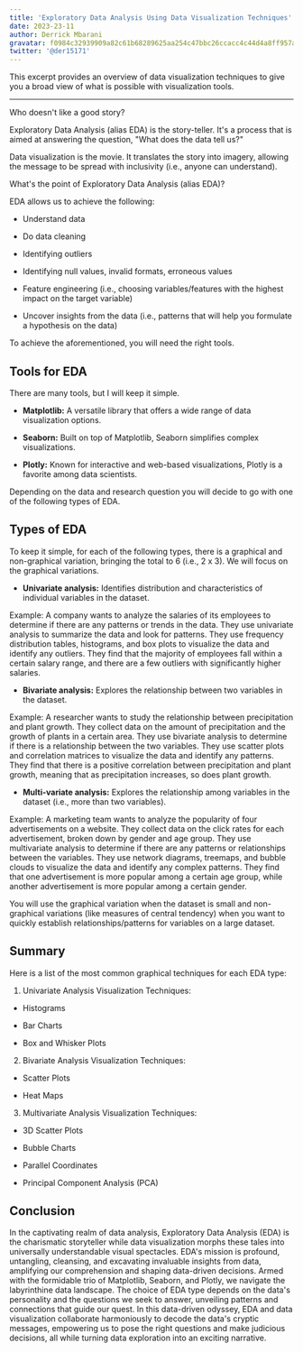 ```yaml
---
title: 'Exploratory Data Analysis Using Data Visualization Techniques'
date: 2023-23-11
author: Derrick Mbarani
gravatar: f0984c32939909a82c61b68289625aa254c47bbc26ccacc4c44d4a8ff957a5d2
twitter: '@der15171'
---
```


This excerpt provides an overview of data visualization techniques to give you a broad view of what is possible with visualization tools.

---

Who doesn't like a good story?

Exploratory Data Analysis (alias EDA) is the story-teller. It's a process that is aimed at answering the question, "What does the data tell us?"

Data visualization is the movie. It translates the story into imagery, allowing the message to be spread with inclusivity (i.e., anyone can understand).

What's the point of Exploratory Data Analysis (alias EDA)?

EDA allows us to achieve the following:

- Understand data

- Do data cleaning

- Identifying outliers

- Identifying null values, invalid formats, erroneous values

- Feature engineering (i.e., choosing variables/features with the highest impact on the target variable)

- Uncover insights from the data (i.e., patterns that will help you formulate a hypothesis on the data)

To achieve the aforementioned, you will need the right tools.

## Tools for EDA

There are many tools, but I will keep it simple.

- **Matplotlib:** A versatile library that offers a wide range of data visualization options.

- **Seaborn:** Built on top of Matplotlib, Seaborn simplifies complex visualizations.

- **Plotly:** Known for interactive and web-based visualizations, Plotly is a favorite among data scientists.

Depending on the data and research question you will decide to go with one of the following types of EDA.

## Types of EDA

To keep it simple, for each of the following types, there is a graphical and non-graphical variation, bringing the total to 6 (i.e., 2 x 3). We will focus on the graphical variations.

- **Univariate analysis:** Identifies distribution and characteristics of individual variables in the dataset.

Example: A company wants to analyze the salaries of its employees to determine if there are any patterns or trends in the data. They use univariate analysis to summarize the data and look for patterns. They use frequency distribution tables, histograms, and box plots to visualize the data and identify any outliers. They find that the majority of employees fall within a certain salary range, and there are a few outliers with significantly higher salaries.

- **Bivariate analysis:** Explores the relationship between two variables in the dataset.

Example: A researcher wants to study the relationship between precipitation and plant growth. They collect data on the amount of precipitation and the growth of plants in a certain area. They use bivariate analysis to determine if there is a relationship between the two variables. They use scatter plots and correlation matrices to visualize the data and identify any patterns. They find that there is a positive correlation between precipitation and plant growth, meaning that as precipitation increases, so does plant growth.

- **Multi-variate analysis:** Explores the relationship among variables in the dataset (i.e., more than two variables).

Example: A marketing team wants to analyze the popularity of four advertisements on a website. They collect data on the click rates for each advertisement, broken down by gender and age group. They use multivariate analysis to determine if there are any patterns or relationships between the variables. They use network diagrams, treemaps, and bubble clouds to visualize the data and identify any complex patterns. They find that one advertisement is more popular among a certain age group, while another advertisement is more popular among a certain gender.

You will use the graphical variation when the dataset is small and non-graphical variations (like measures of central tendency) when you want to quickly establish relationships/patterns for variables on a large dataset.

## Summary

Here is a list of the most common graphical techniques for each EDA type:

1. Univariate Analysis Visualization Techniques:

- Histograms

- Bar Charts

- Box and Whisker Plots

2. Bivariate Analysis Visualization Techniques:

- Scatter Plots

- Heat Maps

3. Multivariate Analysis Visualization Techniques:

- 3D Scatter Plots

- Bubble Charts

- Parallel Coordinates

- Principal Component Analysis (PCA)

## Conclusion

In the captivating realm of data analysis, Exploratory Data Analysis (EDA) is the charismatic storyteller while data visualization morphs these tales into universally understandable visual spectacles. EDA's mission is profound, untangling, cleansing, and excavating invaluable insights from data, amplifying our comprehension and shaping data-driven decisions. Armed with the formidable trio of Matplotlib, Seaborn, and Plotly, we navigate the labyrinthine data landscape. The choice of EDA type depends on the data's personality and the questions we seek to answer, unveiling patterns and connections that guide our quest. In this data-driven odyssey, EDA and data visualization collaborate harmoniously to decode the data's cryptic messages, empowering us to pose the right questions and make judicious decisions, all while turning data exploration into an exciting narrative.